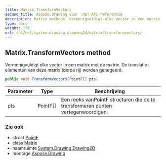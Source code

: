 ```yaml
---
title: Matrix.TransformVectors
second_title: Aspose.Drawing voor .NET API-referentie
description: Matrix methode. Vermenigvuldigt elke vector in een matrix met de matrix. De translatieelementen van deze matrix derde rij worden genegeerd.
type: docs
weight: 170
url: /nl/net/system.drawing.drawing2d/matrix/transformvectors/
---
```

## Matrix.TransformVectors method

Vermenigvuldigt elke vector in een matrix met de matrix. De translatie-elementen van deze matrix (derde rij) worden genegeerd.

```csharp
public void TransformVectors(PointF[] pts)
```

| Parameter | Type | Beschrijving |
| --- | --- | --- |
| pts | PointF[] | Een reeks vanPointF structuren die de te transformeren punten vertegenwoordigen. |

### Zie ook

* struct [PointF](../../../system.drawing/pointf/)
* class [Matrix](../)
* naamruimte [System.Drawing.Drawing2D](../../matrix/)
* montage [Aspose.Drawing](../../../)


